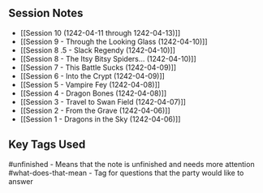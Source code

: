 
## Session Notes
- [[Session 10 (1242-04-11 through 1242-04-13)]]
- [[Session 9 - Through the Looking Glass (1242-04-10)]]
- [[Session 8 .5 - Slack Regendy (1242-04-10)]]
- [[Session 8 - The Itsy Bitsy Spiders… (1242-04-10)]]
- [[Session 7 - This Battle Sucks (1242-04-09)]]
- [[Session 6 - Into the Crypt (1242-04-09)]]
- [[Session 5 - Vampire Fey (1242-04-08)]]
- [[Session 4 - Dragon Bones (1242-04-08)]]
- [[Session 3 - Travel to Swan Field (1242-04-07)]]
- [[Session 2 - From the Grave (1242-04-06)]]
- [[Session 1 - Dragons in the Sky (1242-04-06)]]

## Key Tags Used
#unfinished - Means that the note is unfinished and needs more attention
#what-does-that-mean  - Tag for questions that the party would like to answer

